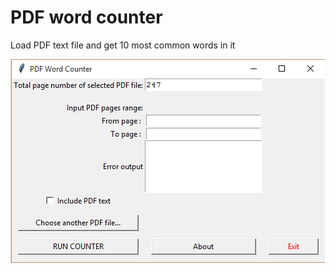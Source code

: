 # PDF word counter
Load PDF text file and get 10 most common words in it

![PDFWordCounter.jpg](https://github.com/qrjak021/PDF_word_counter/blob/master/PDFWordCounter.jpg)
